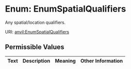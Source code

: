 
# Enum: EnumSpatialQualifiers

Any spatial/location qualifiers.

URI: [anvil:EnumSpatialQualifiers](https://anvilproject.org/acr-harmonized-data-model/EnumSpatialQualifiers)


## Permissible Values

| Text | Description | Meaning | Other Information |
| :--- | :---: | :---: | ---: |

